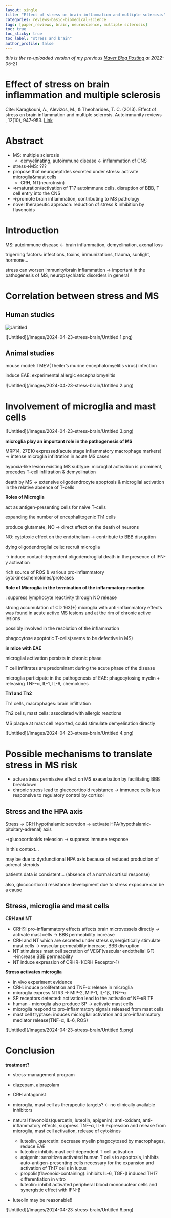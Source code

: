 ```yaml
---
layout: single
title: "Effect of stress on brain inflammation and multiple sclerosis"
categories: reviews-basic-biomedical-science
tags: [paper_reviews, brain, neuroscience, multiple sclerosis]
toc: true
toc_sticky: true
toc_label: "stress and brain"
author_profile: false
---
```


_this is the re-uploaded version of my previous [Naver Blog Posting](https://blog.naver.com/finecwg/222741172019) at 2022-05-21_

# Effect of stress on brain inflammation and multiple sclerosis

Cite: Karagkouni, A., Alevizos, M., & Theoharides, T. C. (2013). Effect of stress on brain inflammation and multiple sclerosis. Autoimmunity reviews
, 12(10), 947-953.
[Link](https://www.sciencedirect.com/science/article/abs/pii/S1568997213000438?via%3Dihub)

# Abstract

- MS: multiple sclerosis
  - demyelinating, autoimmune disease ← inflammation of CNS
- stress→MS: ???
- propose that neuropeptides secreted under stress: activate microglia&mast cells
  - CRH, NT(neurotnsin)
- ⇒maturation/activation of T17 autoimmune cells, disruption of BBB, T cell entry into the CNS
- ⇒promote brain inflammation, contributing to MS pathology
- novel therapeutic approach: reduction of stress & inhibition by flavonoids

# Introduction

MS: autoimmune disease ← brain inflammation, demyelination, axonal loss

trigerring factors: infections, toxins, immunizations, trauma, sunlight, hormone...

stress can worsen immunity/brain inflammation → important in the pathogenesis of MS, neuropsychiatric disorders in general

# Correlation between stress and MS

## Human studies

![Untitled](/images/2024-04-23-stress-brain/Untitled.png)

![Untitled](/images/2024-04-23-stress-brain/Untitled 1.png)

## Animal studies

mouse model: TMEV(Theiler’s murine encephalomyelitis virus) infection

induce EAE: experimental allergic encephalomyelitis

![Untitled](/images/2024-04-23-stress-brain/Untitled 2.png)

# Involvement of microglia and mast cells

![Untitled](/images/2024-04-23-stress-brain/Untitled 3.png)

**microglia play an important role in the pathogenesis of MS**

MRP14, 27E10 expressed(acute stage inflammatory macrophage markers) ⇒ intense microglia infiltration in acute MS cases

hypoxia-like lesion existing MS subtype: microglial activation is prominent, precedes T-cell infiltration & demyelination

death by MS → extensive oligodendrocyte apoptosis & microglial activation in the relative absence of T-cells

**Roles of Microglia**

act as antigen-presenting cells for naive T-cells

expanding the number of encephalitogenic Th1 cells

produce glutamate, NO → direct effect on the death of neurons

NO: cytotoxic effect on the endothelium → contribute to BBB disruption

dying oligodendroglial cells: recruit microglia

→ induce contact-dependent oligodendroglial death in the presence of IFN-γ activation

rich source of ROS & various pro-inflammatory cytokineschemokines/proteases

**Role of Microglia in the termination of the inflammatory reaction**

: suppress lymphocyte reactivity through NO release

strong accumulation of CD 163(+) microglia with anti-inflammatory effects was found in acute active MS lesions and at the rim of chronic active lesions

possibly involved in the resolution of the inflammation

phagocytose apoptotic T-cells(seems to be defective in MS)

**in mice with EAE**

microglial activation persists in chronic phase

T cell infiltrates are predominant during the acute phase of the disease

microglia participate in the pathogenesis of EAE: phagocytosing myelin + releasing TNF-α, IL-1, IL-6, chemokines

**Th1 and Th2**

Th1 cells, macrophages: brain infiltration

Th2 cells, mast cells: associated with allergic reactions

MS plaque at mast cell reported, could stimulate demyelination directly

![Untitled](/images/2024-04-23-stress-brain/Untitled 4.png)

# Possible mechanisms to translate stress in MS risk

- actue stress
  permissive effect on MS exacerbation by facilitating BBB breakdown
- chronic stress
  lead to glucocorticoid resistance → immunce cells less responsive to regulatory control by cortisol

## Stress and the HPA axis

Stress → CRH hypothalamic secretion → activate HPA(hypothalamic-pituitary-adrenal) axis

→glucocorticoids releasion → suppress immune response

In this context...

may be due to dysfunctional HPA axis because of reduced production of adrenal steroids

patients data is consistent... (absence of a normal cortisol response)

also, glococorticoid resistance development due to stress exposure can be a cause

## Stress, microglia and mast cells

**CRH and NT**

- CRH의 pro-inflammatory effects
  affects brain microvessels directly → activate mast cells → BBB permeability increase
- CRH and NT which are secreted under stress
  synergistically stimulate mast cells → vascular permeability increase, BBB disruption
- NT stimulates mast cell secretion of VEGF(vascular endothelial GF)
  →increase BBB permeability
- NT induce expression of CRHR-1(CRH Receptor-1)

**Stress activates microglia**

- in vivo experiment evidence
- CRH: induce proliferation and TNF-α release in microglia
- microglia express NTR3 → MIP-2, MIP-1, IL-1β, TNF-α
- SP receptors detected: activation lead to the activatio of NF-κB TF
- human - microglia also produce SP → activate mast cells
- microglia respond to pro-inflammatory signals released from mast cells
- mast cell tryptase: induces microglial activation and pro-inflammatory mediator release(TNF-α, IL-6, ROS)

![Untitled](/images/2024-04-23-stress-brain/Untitled 5.png)

# Conclusion

**treatment?**

- stress-management program
- diazepam, alprazolam
- CRH antagonist

- microglia, mast cell as therapeutic targets? ← no clinically available inhibitors
- natural flavonoids(quercetin, luteolin, apigenin): anti-oxidant, anti-inflammatory effects, suppress TNF-α, IL-6 expression and release from microglia, mast cell activation, release of cytokines
  - luteolin, quercetin: decrease myelin phagocytosed by macrophages, reduce EAE
  - luteolin: inhibits mast cell-dependent T cell activation
  - apigenin: sensitizes activated human T cells to apoptosis, inhibits auto-antigen-presenting cells necessary for the expansion and activation of Th17 cells in lupus
  - propolis(flavonoid-containing): inhibits IL-6, TGF-β induced TH17 differentiation in vitro
  - luteolin: inhibit activated peripheral blood mononuclear cells and synergistic effect with IFN-β
- luteolin may be reasonable!!

![Untitled](/images/2024-04-23-stress-brain/Untitled 6.png)
